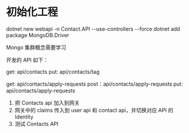 # 初始化工程

dotnet new webapi -n Contact.API --use-controllers --force
dotnet add package MongoDB.Driver

Mongo 集群概念需要学习

开发的 API 如下：

get: api/contacts
put: api/contacts/tag

get: api/contacts/apply-requests
post：api/contacts/apply-requests
put: api/contacts/apply-requests

1. 把 Contacts api 加入到网关
2. 网关中的 claims 传入到 user api 和 contact api，并切换对应 API 的 Identity
3. 测试 Contacts API
